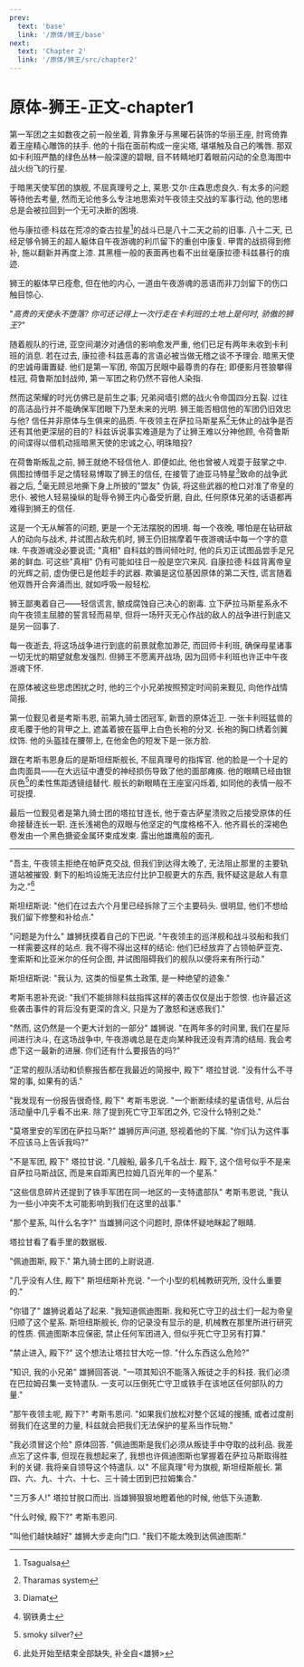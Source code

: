 ```yaml
---
prev:
  text: 'base'
  link: '/原体/狮王/base'
next:
  text: 'Chapter 2'
  link: '/原体/狮王/src/chapter2'
---
```


# 原体-狮王-正文-chapter1

第一军团之主如数夜之前一般坐着, 背靠象牙与黑曜石装饰的华丽王座, 肘弯倚靠着王座精心雕饰的扶手. 他的十指在面前构成一座尖塔, 堪堪触及自己的嘴唇. 那双如卡利班严酷的绿色丛林一般深邃的碧眼, 目不转睛地盯着眼前闪动的全息海图中战火纷飞的行星.

于暗黑天使军团的旗舰, 不屈真理号之上, 莱恩·艾尔·庄森思虑良久. 有太多的问题等待他去考量, 然而无论他多么专注地思索对午夜领主交战的军事行动, 他的思绪总是会被拉回到一个无可决断的困境.

他与康拉德·科兹在荒凉的查古拉星[^1]的战斗已是八十二天之前的旧事. 八十二天, 已经足够令狮王的超人躯体自午夜游魂的利爪留下的重创中康复. 甲胄的战损得到修补, 施以翻新并再度上漆. 其黑檀一般的表面再也看不出丝毫康拉德·科兹暴行的痕迹.

狮王的躯体早已痊愈, 但在他的内心, 一道由午夜游魂的恶语而非刀剑留下的伤口触目惊心.

"*高贵的天使永不堕落? 你可还记得上一次行走在卡利班的土地上是何时, 骄傲的狮王?*"

随着舰队的行进, 亚空间潮汐对通信的影响愈发严重, 他们已足有两年未收到卡利班的消息. 若在过去, 康拉德·科兹恶毒的言语必被当做无稽之谈不予理会. 暗黑天使的忠诚毋庸置疑. 他们是第一军团, 帝国万民眼中最尊贵的存在; 即便影月苍狼攀得桂冠, 荷鲁斯加封战帅, 第一军团之称仍然不容他人染指.

然而这荣耀的时光仿佛已是前生之事; 兄弟阋墙引燃的战火令帝国四分五裂. 过往的高洁品行并不能确保军团眼下乃至未来的光明. 狮王能否相信他的军团仍旧效忠与他? 信任并非原体与生俱来的品质. 午夜领主在萨拉马斯星系[^2]无休止的战争是否还有其他更深层的目的? 科兹诉说事实难道是为了让狮王难以分神他顾, 令荷鲁斯的间谍得以借机动摇暗黑天使的忠诚之心, 明珠暗投?

在荷鲁斯叛乱之前, 狮王就绝不轻信他人. 即便如此, 他也曾被人戏耍于鼓掌之中. 佩图拉博借手足之情轻易博取了狮王的信任, 在接管了迪亚马特星[^3]致命的战争武器之后, [^4]毫无顾忌地撕下身上所披的"盟友" 伪装, 将这些武器的枪口对准了帝皇的忠仆. 被他人轻易操纵的耻辱令狮王内心备受折磨, 自此, 任何原体兄弟的话语都再难得到狮王的信任.

这是一个无从解答的问题, 更是一个无法摆脱的困境. 每一个夜晚, 哪怕是在钻研敌人的动向与战术, 并试图占敌先机时, 狮王仍旧揣摩着午夜游魂话中每一个字的意味. 午夜游魂没必要说谎; "真相" 自科兹的唇间倾吐时, 他的兵刃正试图品尝手足兄弟的鲜血. 可这些"真相" 仍有可能如往日一般是空穴来风. 自康拉德·科兹背离帝皇的光辉之前, 虚伪便已是他趁手的武器. 欺骗是这位基因原体的第二天性, 谎言随着他双唇开合奔涌而出, 就如呼吸一般轻松.

狮王鄙夷着自己——轻信谎言, 酿成腐蚀自己决心的剧毒. 立下萨拉马斯星系永不向午夜领主屈膝的誓言轻而易举, 但将一场歼灭无心作战的敌人的战争进行到底又是另一回事了.

每一夜逝去, 将这场战争进行到底的前景就愈加渺茫, 而回师卡利班, 确保母星诸事一切无忧的期望就愈发强烈. 但狮王不愿离开战场, 因为回师卡利班也许正中午夜游魂下怀.

在原体被这些思虑困扰之时, 他的三个小兄弟按照预定时间前来觐见, 向他作战情简报.

第一位觐见者是考斯韦恩, 前第九骑士团冠军, 新晋的原体近卫. 一张卡利班猛兽的皮毛覆于他的背甲之上, 遮盖着披在盔甲上白色长袍的分叉. 长袍的胸口绣着剑翼纹饰. 他的头盔挂在腰带上, 在他金色的短发下是一张方脸.

跟在考斯韦恩身后的是斯坦纽斯舰长, 不屈真理号的指挥官. 他的脸是一个十足的血肉面具——在大远征中遭受的神经损伤导致了他的面部瘫痪. 他的眼睛已经由银灰色[^5]的柔性焦距透镜组替代. 舰长的新眼睛在王座室闪烁着, 如同他的表情一般不可捉摸.

最后一位觐见者是第九骑士团的塔拉甘连长, 他于查古萨星溃败之后接受原体的任命接替连长一职. 连长浅褐色的双眼与他坚定的气度格格不入. 他齐肩长的深褐色卷发由一个黑色搪瓷金属环束成发束. 露出他雄鹰般的面孔.

--------

"吾主, 午夜领主拒绝在帕萨克交战, 但我们到达得太晚了, 无法阻止那里的主要轨道站被摧毁. 剩下的船坞设施无法应付比护卫舰更大的东西, 我怀疑这是敌人有意为之."[^缺失]

斯坦纽斯说: "他们在过去六个月里已经拆除了三个主要码头. 很明显, 他们不想给我们留下修整和补给点."

"问题是为什么" 雄狮抚摸着自己的下巴说. "午夜领主的巡洋舰和战斗驳船和我们一样需要这样的站点. 我不得不得出这样的结论: 他们已经放弃了占领帕萨亚克、奎索斯和比亚米尔的任何企图, 并试图阻碍我们的舰队以便将来有所行动."

斯坦纽斯说: "我认为, 这类的恒星焦土政策, 是一种绝望的迹象."

考斯韦恩补充说: "我们不能排除科兹指挥这样的袭击仅仅是出于怨恨. 也许最近这些袭击事件的背后没有更深的含义, 只是为了激怒和迷惑我们."

"然而, 这仍然是一个更大计划的一部分" 雄狮说. "在两年多的时间里, 我们在星际间进行决斗, 在这场战争中, 午夜游魂总是在走向某种我还没有弄清的结局. 我会考虑下这一最新的进展. 你们还有什么要报告的吗?"

"正常的舰队活动和侦察报告都在我最近的简报中, 殿下" 塔拉甘说. "没有什么不寻常的事, 如果有的话."

"我发现有一份报告很奇怪, 殿下" 考斯韦恩说. "一个断断续续的星语信号, 从后台活动量中几乎看不出来. 除了提到死亡守卫军团之外, 它没什么特别之处."

"莫塔里安的军团在萨拉马斯?" 雄狮厉声问道, 怒视着他的下属. "你们认为这件事不应该马上告诉我吗?"

"不是军团, 殿下" 塔拉甘说. "几艘船, 最多几千名战士. 殿下, 这个信号似乎不是来自萨拉马斯战区, 而是来自距离巴拉姆几百光年的一个星系."

"这些信息碎片还提到了铁手军团在同一地区的一支特遣部队" 考斯韦恩说, "我认为一些小冲突不太可能影响到我们在这里的战事."

"那个星系, 叫什么名字?" 当雄狮问这个问题时, 原体怀疑地眯起了眼睛.

塔拉甘看了看手里的数据板.

"佩迪图斯, 殿下." 第九骑士团的上尉说道.

"几乎没有人住, 殿下" 斯坦纽斯补充说. "一个小型的机械教研究所, 没什么重要的."

"你错了" 雄狮说着站了起来. "我知道佩迪图斯. 我和死亡守卫的战士们一起为帝皇归顺了这个星系. 斯坦纽斯舰长, 你的记录没有显示的是, 机械教在那里所进行研究的性质. 佩迪图斯本应保密, 禁止任何军团进入, 但似乎死亡守卫另有打算."

"禁止进入, 殿下?" 这个想法让塔拉甘大吃一惊. "什么东西这么危险?"

"知识, 我的小兄弟" 雄狮回答说. "一项其知识不能落入叛徒之手的科技. 我们必须在巴拉姆召集一支特遣队. 一支可以压倒死亡守卫或铁手在该地区任何部队的力量."

"那午夜领主呢, 殿下?" 考斯韦恩问. "如果我们放松对整个区域的搜捕, 或者过度削弱我们在这里的力量, 科兹就会把我们无法保护的星系当作玩物."

"我必须冒这个险" 原体回答. "佩迪图斯是我们必须从叛徒手中夺取的战利品. 我差点忘了这件事, 但现在我想起来了, 我想也许佩迪图斯也掌握着在萨拉马斯取得胜利的关键. 我将亲自领导这个特遣队. 以" 不屈真理"号为旗舰, 斯坦纽斯舰长. 第四、六、九、十六、十七、三十骑士团到巴拉姆集合."

"三万多人!" 塔拉甘脱口而出. 当雄狮狠狠地瞪着他的时候, 他低下头道歉.

"什么时候, 殿下?" 考斯韦恩问.

"叫他们越快越好" 雄狮大步走向门口. "我们不能太晚到达佩迪图斯."

[^1]: Tsagualsa

[^2]: Tharamas system

[^3]: Diamat

[^4]: 钢铁勇士

[^5]: smoky silver?

[^缺失]: 此处开始至结束全部缺失, 补全自<雄狮>
